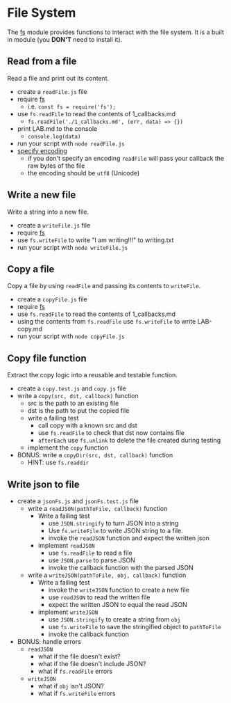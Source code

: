 # File System

The [fs](https://nodejs.org/api/fs.html) module provides functions
to interact with the file system. It is a built in module
(you **DON'T** need to install it).

## Read from a file

Read a file and print out its content.

* create a `readFile.js` file
* require [fs](https://nodejs.org/api/fs.html)
  * i.e. `const fs = require('fs');`
* use `fs.readFile` to read the contents of 1_callbacks.md
  * `fs.readFile('./1_callbacks.md', (err, data) => {})`
* print LAB.md to the console
  * `console.log(data)`
* run your script with `node readFile.js`
* [specify encoding](https://nodejs.org/api/fs.html#fs_fs_readfile_path_options_callback)
  * if you don't specify an encoding `readFile` will pass
    your callback the raw bytes of the file
  * the encoding should be `utf8` (Unicode)

## Write a new file

Write a string into a new file.

* create a `writeFile.js` file
* require [fs](https://nodejs.org/api/fs.html)
* use `fs.writeFile` to write "I am writing!!!" to writing.txt
* run your script with `node writeFile.js`

## Copy a file

Copy a file by using `readFile` and passing its contents to `writeFile`.

* create a `copyFile.js` file
* require [fs](https://nodejs.org/api/fs.html)
* use `fs.readFile` to read the contents of 1_callbacks.md
* using the contents from `fs.readFile` use `fs.writeFile`
  to write LAB-copy.md
* run your script with `node copyFile.js`

## Copy file function

Extract the copy logic into a reusable and testable function.

* create a `copy.test.js` and `copy.js` file
* write a `copy(src, dst, callback)`
  function
  * src is the path to an existing file
  * dst is the path to put the copied file
  * write a failing test
    * call copy with a known src and dst
    * use `fs.readFile` to check that dst now contains file
    * `afterEach` use `fs.unlink` to delete the file created during testing
  * implement the `copy` function
* BONUS: write a
  `copyDir(src, dst, callback)` function
  * HINT: use `fs.readdir`

## Write json to file

* create a `jsonFs.js` and `jsonFs.test.js` file
  * write a `readJSON(pathToFile, callback)` function
    * Write a failing test
      * use `JSON.stringify` to turn JSON into a string
      * Use `fs.writeFile` to write JSON string to a file.
      * invoke the `readJSON` function and expect the written json
    * implement `readJSON`
      * use `fs.readFile` to read a file
      * use `JSON.parse` to parse JSON
      * invoke the callback function with the parsed JSON
  * write a `writeJSON(pathToFile, obj, callback)` function
    * Write a failing test
      * invoke the `writeJSON` function to create a new file
      * use `readJSON` to read the written file
      * expect the written JSON to equal the read JSON
    * implement `writeJSON`
      * use `JSON.stringify` to create a string from `obj`
      * use `fs.writeFile` to save the stringified object to `pathToFile`
      * invoke the callback function
* BONUS: handle errors
  * `readJSON`
    * what if the file doesn't exist?
    * what if the file doesn't include JSON?
    * what if `fs.readFile` errors
  * `writeJSON`
    * what if `obj` isn't JSON?
    * what if `fs.writeFile` errors

